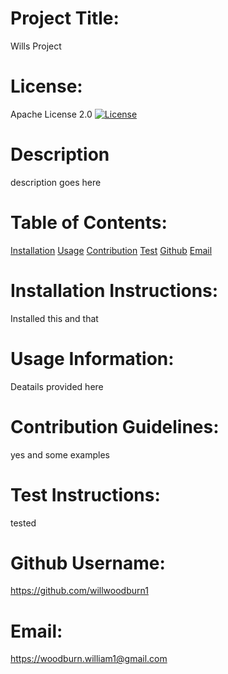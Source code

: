 # Project Title:
  Wills Project

  # License:
  Apache License 2.0 [![License](https://img.shields.io/badge/License-Apache%202.0-blue.svg)](https://opensource.org/licenses/Apache-2.0)
  
  # Description 
  description goes here

  # Table of Contents: 
  [Installation](#-installation-instructions)
  [Usage](#-usage-information)
  [Contribution](#-contribution-guidelines)
  [Test](#-test-instructions)
  [Github](#-github-username)
  [Email](#-email)
  

  # Installation Instructions: 
  Installed this and that

  # Usage Information: 
  Deatails provided here

  # Contribution Guidelines: 
  yes and some examples

  # Test Instructions: 
  tested 

  # Github Username:
  https://github.com/willwoodburn1

  # Email: 
  https://woodburn.william1@gmail.com


